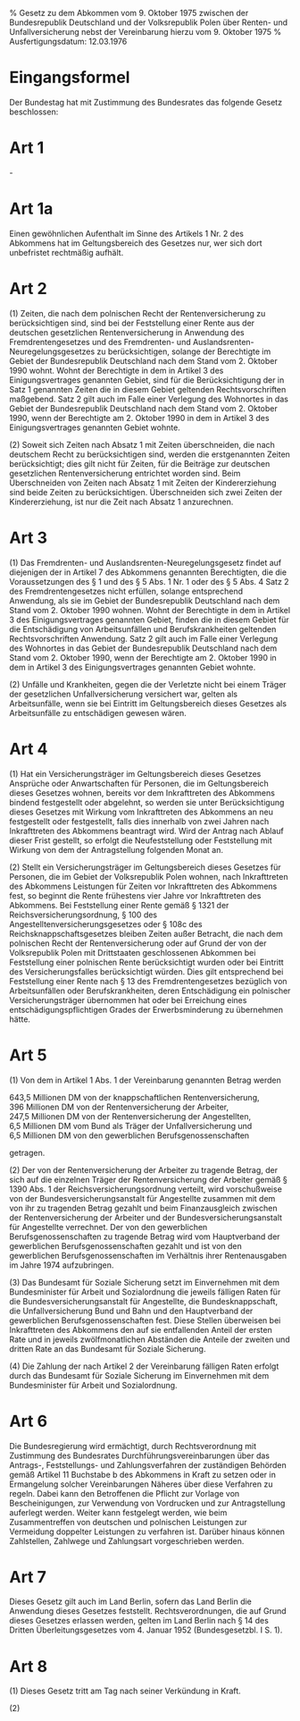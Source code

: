 % Gesetz zu dem Abkommen vom 9. Oktober 1975 zwischen der Bundesrepublik Deutschland und der Volksrepublik Polen über Renten- und Unfallversicherung nebst der Vereinbarung hierzu vom 9. Oktober 1975
% Ausfertigungsdatum: 12.03.1976
 
# Eingangsformel

Der Bundestag hat mit Zustimmung des Bundesrates das folgende Gesetz beschlossen:

# Art 1

\-

# Art 1a

Einen gewöhnlichen Aufenthalt im Sinne des Artikels 1 Nr. 2 des Abkommens hat im Geltungsbereich des Gesetzes nur, wer sich dort unbefristet rechtmäßig aufhält.

# Art 2

(1) Zeiten, die nach dem polnischen Recht der Rentenversicherung zu berücksichtigen sind, sind bei der Feststellung einer Rente aus der deutschen gesetzlichen Rentenversicherung in Anwendung des Fremdrentengesetzes und des Fremdrenten- und Auslandsrenten-Neuregelungsgesetzes zu berücksichtigen, solange der Berechtigte im Gebiet der Bundesrepublik Deutschland nach dem Stand vom 2. Oktober 1990 wohnt. Wohnt der Berechtigte in dem in Artikel 3 des Einigungsvertrages genannten Gebiet, sind für die Berücksichtigung der in Satz 1 genannten Zeiten die in diesem Gebiet geltenden Rechtsvorschriften maßgebend. Satz 2 gilt auch im Falle einer Verlegung des Wohnortes in das Gebiet der Bundesrepublik Deutschland nach dem Stand vom 2. Oktober 1990, wenn der Berechtigte am 2. Oktober 1990 in dem in Artikel 3 des Einigungsvertrages genannten Gebiet wohnte.

(2) Soweit sich Zeiten nach Absatz 1 mit Zeiten überschneiden, die nach deutschem Recht zu berücksichtigen sind, werden die erstgenannten Zeiten berücksichtigt; dies gilt nicht für Zeiten, für die Beiträge zur deutschen gesetzlichen Rentenversicherung entrichtet worden sind. Beim Überschneiden von Zeiten nach Absatz 1 mit Zeiten der Kindererziehung sind beide Zeiten zu berücksichtigen. Überschneiden sich zwei Zeiten der Kindererziehung, ist nur die Zeit nach Absatz 1 anzurechnen.

# Art 3

(1) Das Fremdrenten- und Auslandsrenten-Neuregelungsgesetz findet auf diejenigen der in Artikel 7 des Abkommens genannten Berechtigten, die die Voraussetzungen des § 1 und des § 5 Abs. 1 Nr. 1 oder des § 5 Abs. 4 Satz 2 des Fremdrentengesetzes nicht erfüllen, solange entsprechend Anwendung, als sie im Gebiet der Bundesrepublik Deutschland nach dem Stand vom 2. Oktober 1990 wohnen. Wohnt der Berechtigte in dem in Artikel 3 des Einigungsvertrages genannten Gebiet, finden die in diesem Gebiet für die Entschädigung von Arbeitsunfällen und Berufskrankheiten geltenden Rechtsvorschriften Anwendung. Satz 2 gilt auch im Falle einer Verlegung des Wohnortes in das Gebiet der Bundesrepublik Deutschland nach dem Stand vom 2. Oktober 1990, wenn der Berechtigte am 2. Oktober 1990 in dem in Artikel 3 des Einigungsvertrages genannten Gebiet wohnte.

(2) Unfälle und Krankheiten, gegen die der Verletzte nicht bei einem Träger der gesetzlichen Unfallversicherung versichert war, gelten als Arbeitsunfälle, wenn sie bei Eintritt im Geltungsbereich dieses Gesetzes als Arbeitsunfälle zu entschädigen gewesen wären.

# Art 4

(1) Hat ein Versicherungsträger im Geltungsbereich dieses Gesetzes Ansprüche oder Anwartschaften für Personen, die im Geltungsbereich dieses Gesetzes wohnen, bereits vor dem Inkrafttreten des Abkommens bindend festgestellt oder abgelehnt, so werden sie unter Berücksichtigung dieses Gesetzes mit Wirkung vom Inkrafttreten des Abkommens an neu festgestellt oder festgestellt, falls dies innerhalb von zwei Jahren nach Inkrafttreten des Abkommens beantragt wird. Wird der Antrag nach Ablauf dieser Frist gestellt, so erfolgt die Neufeststellung oder Feststellung mit Wirkung von dem der Antragstellung folgenden Monat an.

(2) Stellt ein Versicherungsträger im Geltungsbereich dieses Gesetzes für Personen, die im Gebiet der Volksrepublik Polen wohnen, nach Inkrafttreten des Abkommens Leistungen für Zeiten vor Inkrafttreten des Abkommens fest, so beginnt die Rente frühestens vier Jahre vor Inkrafttreten des Abkommens. Bei Feststellung einer Rente gemäß § 1321 der Reichsversicherungsordnung, § 100 des Angestelltenversicherungsgesetzes oder § 108c des Reichsknappschaftsgesetzes bleiben Zeiten außer Betracht, die nach dem polnischen Recht der Rentenversicherung oder auf Grund der von der Volksrepublik Polen mit Drittstaaten geschlossenen Abkommen bei Feststellung einer polnischen Rente berücksichtigt wurden oder bei Eintritt des Versicherungsfalles berücksichtigt würden. Dies gilt entsprechend bei Feststellung einer Rente nach § 13 des Fremdrentengesetzes bezüglich von Arbeitsunfällen oder Berufskrankheiten, deren Entschädigung ein polnischer Versicherungsträger übernommen hat oder bei Erreichung eines entschädigungspflichtigen Grades der Erwerbsminderung zu übernehmen hätte.

# Art 5

(1) Von dem in Artikel 1 Abs. 1 der Vereinbarung genannten Betrag werden  
  
643,5 Millionen DM von der knappschaftlichen Rentenversicherung,  
396 Millionen DM von der Rentenversicherung der Arbeiter,  
247,5 Millionen DM von der Rentenversicherung der Angestellten,  
6,5 Millionen DM vom Bund als Träger der Unfallversicherung und  
6,5 Millionen DM von den gewerblichen Berufsgenossenschaften  
  
getragen.

(2) Der von der Rentenversicherung der Arbeiter zu tragende Betrag, der sich auf die einzelnen Träger der Rentenversicherung der Arbeiter gemäß § 1390 Abs. 1 der Reichsversicherungsordnung verteilt, wird vorschußweise von der Bundesversicherungsanstalt für Angestellte zusammen mit dem von ihr zu tragenden Betrag gezahlt und beim Finanzausgleich zwischen der Rentenversicherung der Arbeiter und der Bundesversicherungsanstalt für Angestellte verrechnet. Der von den gewerblichen Berufsgenossenschaften zu tragende Betrag wird vom Hauptverband der gewerblichen Berufsgenossenschaften gezahlt und ist von den gewerblichen Berufsgenossenschaften im Verhältnis ihrer Rentenausgaben im Jahre 1974 aufzubringen.

(3) Das Bundesamt für Soziale Sicherung setzt im Einvernehmen mit dem Bundesminister für Arbeit und Sozialordnung die jeweils fälligen Raten für die Bundesversicherungsanstalt für Angestellte, die Bundesknappschaft, die Unfallversicherung Bund und Bahn und den Hauptverband der gewerblichen Berufsgenossenschaften fest. Diese Stellen überweisen bei Inkrafttreten des Abkommens den auf sie entfallenden Anteil der ersten Rate und in jeweils zwölfmonatlichen Abständen die Anteile der zweiten und dritten Rate an das Bundesamt für Soziale Sicherung.

(4) Die Zahlung der nach Artikel 2 der Vereinbarung fälligen Raten erfolgt durch das Bundesamt für Soziale Sicherung im Einvernehmen mit dem Bundesminister für Arbeit und Sozialordnung.

# Art 6

Die Bundesregierung wird ermächtigt, durch Rechtsverordnung mit Zustimmung des Bundesrates Durchführungsvereinbarungen über das Antrags-, Feststellungs- und Zahlungsverfahren der zuständigen Behörden gemäß Artikel 11 Buchstabe b des Abkommens in Kraft zu setzen oder in Ermangelung solcher Vereinbarungen Näheres über diese Verfahren zu regeln. Dabei kann den Betroffenen die Pflicht zur Vorlage von Bescheinigungen, zur Verwendung von Vordrucken und zur Antragstellung auferlegt werden. Weiter kann festgelegt werden, wie beim Zusammentreffen von deutschen und polnischen Leistungen zur Vermeidung doppelter Leistungen zu verfahren ist. Darüber hinaus können Zahlstellen, Zahlwege und Zahlungsart vorgeschrieben werden.

# Art 7

Dieses Gesetz gilt auch im Land Berlin, sofern das Land Berlin die Anwendung dieses Gesetzes feststellt. Rechtsverordnungen, die auf Grund dieses Gesetzes erlassen werden, gelten im Land Berlin nach § 14 des Dritten Überleitungsgesetzes vom 4. Januar 1952 (Bundesgesetzbl. I S. 1).

# Art 8

(1) Dieses Gesetz tritt am Tag nach seiner Verkündung in Kraft.

(2)
